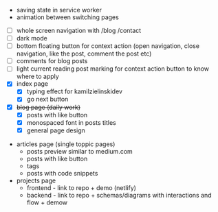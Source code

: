 - saving state in service worker
- animation between switching pages
- [ ] whole screen navigation with /blog /contact
- [ ] dark mode
- [ ] bottom floating button for context action (open navigation, close navigation, like the post, comment the post etc)
- [ ] comments for blog posts
- [ ] light current reading post marking for context action button to know where to apply
- [x] index page
  - [x] typing effect for kamilzielinskidev
  - [x] go next button
- [x] ~~blog page (daily work)~~
  - [x] posts with like button
  - [x] monospaced font in posts titles
  - [x] general page design
- articles page (single toppic pages)
  - posts preview similar to medium.com
  - posts with like button
  - tags
  - posts with code snippets
- projects page
  - frontend - link to repo + demo (netlify)
  - backend - link to repo + schemas/diagrams with interactions and flow + demow
